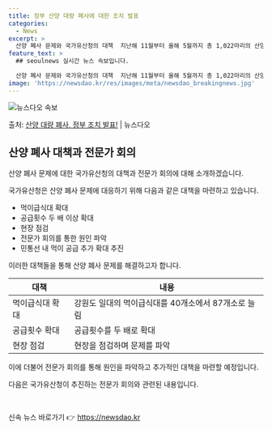 ```yaml
---
title: 정부 산양 대량 폐사에 대한 조치 발표
categories:
  - News
excerpt: >
  산양 폐사 문제와 국가유산청의 대책  지난해 11월부터 올해 5월까지 총 1,022마리의 산양이 폐사하였으나…
feature_text: >
  ## seoulnews 실시간 뉴스 속보입니다.

  산양 폐사 문제와 국가유산청의 대책  지난해 11월부터 올해 5월까지 총 1,022마리의 산양이 폐사하였으나…
image: 'https://newsdao.kr/res/images/meta/newsdao_breakingnews.jpg'
---
```


![뉴스다오 속보](https://newsdao.kr/res/images/meta/newsdao_breakingnews.jpg)

<p>출처: <a href="https://newsdao.kr/4284" rel="dofollow">산양 대량 폐사, 정부 조치 발표!</a> | 뉴스다오</p>

<h2 data-ke-size="size26">산양 폐사 대책과 전문가 회의</h2>

산양 폐사 문제에 대한 국가유산청의 대책과 전문가 회의에 대해 소개하겠습니다.

국가유산청은 산양 폐사 문제에 대응하기 위해 다음과 같은 대책을 마련하고 있습니다.
<ul>
  <li>먹이급식대 확대</li>
  <li>공급횟수 두 배 이상 확대</li>
  <li>현장 점검</li>
  <li>전문가 회의를 통한 원인 파악</li>
  <li>민통선 내 먹이 공급 추가 확대 추진</li>
</ul>

이러한 대책들을 통해 산양 폐사 문제를 해결하고자 합니다.

<table>
  <thead>
    <tr>
      <th>대책</th>
      <th>내용</th>
    </tr>
  </thead>
  <tbody>
    <tr>
      <td>먹이급식대 확대</td>
      <td>강원도 일대의 먹이급식대를 40개소에서 87개소로 늘림</td>
    </tr>
    <tr>
      <td>공급횟수 확대</td>
      <td>공급횟수를 두 배로 확대</td>
    </tr>
    <tr>
      <td>현장 점검</td>
      <td>현장을 점검하며 문제를 파악</td>
    </tr>
  </tbody>
</table>

이에 더불어 전문가 회의를 통해 원인을 파악하고 추가적인 대책을 마련할 예정입니다.

다음은 국가유산청이 추진하는 전문가 회의와 관련된 내용입니다.
<p data-ke-size="size16">&nbsp;</p> 

신속 뉴스 바로가기 👉 <a href="https://newsdao.kr" rel="dofollow">https://newsdao.kr</a>


